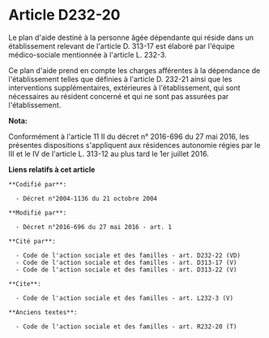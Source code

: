 # Article D232-20

Le plan d'aide destiné à la personne âgée dépendante qui réside dans un établissement relevant de l'article D. 313-17 est
élaboré par l'équipe médico-sociale mentionnée à l'article L. 232-3. 

Ce plan d'aide prend en compte les charges afférentes à la dépendance de l'établissement telles que définies à l'article D.
232-21 ainsi que les interventions supplémentaires, extérieures à l'établissement, qui sont nécessaires au résident concerné
et qui ne sont pas assurées par l'établissement.

**Nota:**

Conformément à l'article 11 II du décret n° 2016-696 du 27 mai 2016, les présentes dispositions s'appliquent aux résidences
autonomie régies par le III et le IV de l'article L. 313-12 au plus tard le 1er juillet 2016.

**Liens relatifs à cet article**

	**Codifié par**:

	  - Décret n°2004-1136 du 21 octobre 2004

	**Modifié par**:

	  - Décret n°2016-696 du 27 mai 2016 - art. 1

	**Cité par**:

	  - Code de l'action sociale et des familles - art. D232-22 (VD)
	  - Code de l'action sociale et des familles - art. D313-17 (V)
	  - Code de l'action sociale et des familles - art. D313-22 (V)

	**Cite**:

	  - Code de l'action sociale et des familles - art. L232-3 (V)

	**Anciens textes**:

	  - Code de l'action sociale et des familles - art. R232-20 (T)
